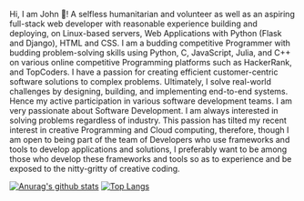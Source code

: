  Hi, I am John 👋! A selfless humanitarian and volunteer as well as an aspiring full-stack web developer with reasonable experience building and deploying, on Linux-based servers, Web Applications with Python (Flask and Django), HTML and CSS. I am a budding competitive Programmer with budding problem-solving skills using Python, C, JavaScript, Julia, and C++ on various online competitive Programming platforms such as HackerRank, and TopCoders. I have a passion for creating efficient customer-centric software solutions to complex problems. Ultimately, I solve real-world challenges by designing, building, and implementing end-to-end systems. Hence my active participation in various software development teams. I am very passionate about Software Development. I am always interested in solving problems regardless of industry. This passion has tilted my recent interest in creative Programming and Cloud computing, therefore, though I am open to being part of the team of Developers who use frameworks and tools to develop applications and solutions, I preferably want to be among those who develop these frameworks and tools so as to experience and be exposed to the nitty-gritty of creative coding.

<!--
**Sirneij/Sirneij** is a ✨ _special_ ✨ repository because its `README.md` (this file) appears on your GitHub profile.

Here are some ideas to get you started:

- 🔭 I’m currently working on ...
- 🌱 I’m currently learning ...
- 👯 I’m looking to collaborate on ...
- 🤔 I’m looking for help with ...
- 💬 Ask me about ...
- 📫 How to reach me: ...
- 😄 Pronouns: ...
- ⚡ Fun fact: ...
-->
[![Anurag's github stats](https://github-readme-stats.vercel.app/api?username=Sirneij&show_icons=true&theme=radical)](https://github.com/anuraghazra/github-readme-stats)
[![Top Langs](https://github-readme-stats.vercel.app/api/top-langs/?username=Sirneij&layout=compact)](https://github.com/anuraghazra/github-readme-stats)
